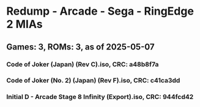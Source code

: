 # Redump - Arcade - Sega - RingEdge 2 MIAs
## Games: 3, ROMs: 3, as of 2025-05-07

### Code of Joker (Japan) (Rev C).iso, CRC: a48b8f7a
### Code of Joker (No. 2) (Japan) (Rev F).iso, CRC: c41ca3dd
### Initial D - Arcade Stage 8 Infinity (Export).iso, CRC: 944fcd42
